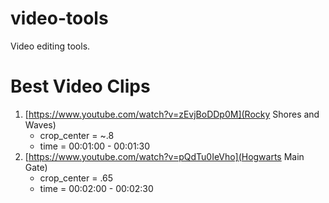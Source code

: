 # video-tools
Video editing tools.


# Best Video Clips

1. [https://www.youtube.com/watch?v=zEvjBoDDp0M](Rocky Shores and Waves)
    * crop_center = ~.8
    * time = 00:01:00 - 00:01:30
2. [https://www.youtube.com/watch?v=pQdTu0IeVho](Hogwarts Main Gate)
    * crop_center = .65
    * time = 00:02:00 - 00:02:30